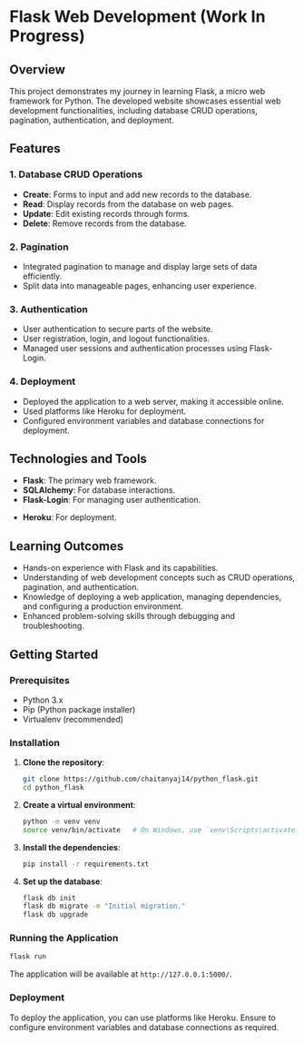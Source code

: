 # Flask Web Development (Work In Progress)

## Overview
This project demonstrates my journey in learning Flask, a micro web framework for Python. The developed website showcases essential web development functionalities, including database CRUD operations, pagination, authentication, and deployment.

## Features

### 1. Database CRUD Operations
- **Create**: Forms to input and add new records to the database.
- **Read**: Display records from the database on web pages.
- **Update**: Edit existing records through forms.
- **Delete**: Remove records from the database.

<!-- **Tools Used**: SQLAlchemy for ORM with a SQLite database. -->

### 2. Pagination
- Integrated pagination to manage and display large sets of data efficiently.
- Split data into manageable pages, enhancing user experience.

### 3. Authentication
- User authentication to secure parts of the website.
- User registration, login, and logout functionalities.
- Managed user sessions and authentication processes using Flask-Login.

### 4. Deployment
- Deployed the application to a web server, making it accessible online.
- Used platforms like Heroku for deployment.
- Configured environment variables and database connections for deployment.

## Technologies and Tools
- **Flask**: The primary web framework.
- **SQLAlchemy**: For database interactions.
- **Flask-Login**: For managing user authentication.
<!-- - **Jinja2**: For templating and rendering HTML.
- **Bootstrap**: For front-end styling and responsive design. -->
- **Heroku**: For deployment.

## Learning Outcomes
- Hands-on experience with Flask and its capabilities.
- Understanding of web development concepts such as CRUD operations, pagination, and authentication.
- Knowledge of deploying a web application, managing dependencies, and configuring a production environment.
- Enhanced problem-solving skills through debugging and troubleshooting.

## Getting Started

### Prerequisites
- Python 3.x
- Pip (Python package installer)
- Virtualenv (recommended)

### Installation

1. **Clone the repository**:
    ```bash
    git clone https://github.com/chaitanyaj14/python_flask.git
    cd python_flask
    ```

2. **Create a virtual environment**:
    ```bash
    python -m venv venv
    source venv/bin/activate   # On Windows, use `venv\Scripts\activate`
    ```

3. **Install the dependencies**:
    ```bash
    pip install -r requirements.txt
    ```

4. **Set up the database**:
    ```bash
    flask db init
    flask db migrate -m "Initial migration."
    flask db upgrade
    ```

### Running the Application
```bash
flask run
```
The application will be available at `http://127.0.0.1:5000/`.

### Deployment
To deploy the application, you can use platforms like Heroku. Ensure to configure environment variables and database connections as required.
